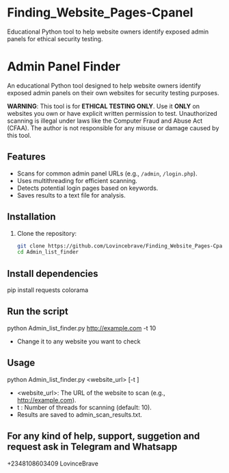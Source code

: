 # Finding_Website_Pages-Cpanel
Educational Python tool to help website owners identify exposed admin panels for ethical security testing.

# Admin Panel Finder

An educational Python tool designed to help website owners identify exposed admin panels on their own websites for security testing purposes.

**WARNING**: This tool is for **ETHICAL TESTING ONLY**. Use it **ONLY** on websites you own or have explicit written permission to test. Unauthorized scanning is illegal under laws like the Computer Fraud and Abuse Act (CFAA). The author is not responsible for any misuse or damage caused by this tool.

## Features
- Scans for common admin panel URLs (e.g., `/admin`, `/login.php`).
- Uses multithreading for efficient scanning.
- Detects potential login pages based on keywords.
- Saves results to a text file for analysis.

## Installation
1. Clone the repository:
   ```bash
   git clone https://github.com/Lovincebrave/Finding_Website_Pages-Cpanel.git
   cd Admin_list_finder

## Install dependencies
pip install requests colorama

## Run the script
python Admin_list_finder.py http://example.com -t 10
- Change it to any website you want to check 

## Usage
python Admin_list_finder.py <website_url> [-t <threads>]
- <website_url>: The URL of the website to scan (e.g., http://example.com).
- t <threads>: Number of threads for scanning (default: 10).
- Results are saved to admin_scan_results.txt.

## For any kind of help, support, suggetion and request ask in Telegram and Whatsapp
+2348108603409
LovinceBrave   







